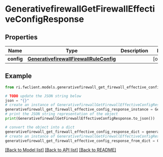 # GenerativefirewallGetFirewallEffectiveConfigResponse


## Properties

Name | Type | Description | Notes
------------ | ------------- | ------------- | -------------
**config** | [**GenerativefirewallFirewallRuleConfig**](GenerativefirewallFirewallRuleConfig.md) |  | [optional] 

## Example

```python
from ri.fwclient.models.generativefirewall_get_firewall_effective_config_response import GenerativefirewallGetFirewallEffectiveConfigResponse

# TODO update the JSON string below
json = "{}"
# create an instance of GenerativefirewallGetFirewallEffectiveConfigResponse from a JSON string
generativefirewall_get_firewall_effective_config_response_instance = GenerativefirewallGetFirewallEffectiveConfigResponse.from_json(json)
# print the JSON string representation of the object
print(GenerativefirewallGetFirewallEffectiveConfigResponse.to_json())

# convert the object into a dict
generativefirewall_get_firewall_effective_config_response_dict = generativefirewall_get_firewall_effective_config_response_instance.to_dict()
# create an instance of GenerativefirewallGetFirewallEffectiveConfigResponse from a dict
generativefirewall_get_firewall_effective_config_response_from_dict = GenerativefirewallGetFirewallEffectiveConfigResponse.from_dict(generativefirewall_get_firewall_effective_config_response_dict)
```
[[Back to Model list]](../README.md#documentation-for-models) [[Back to API list]](../README.md#documentation-for-api-endpoints) [[Back to README]](../README.md)

